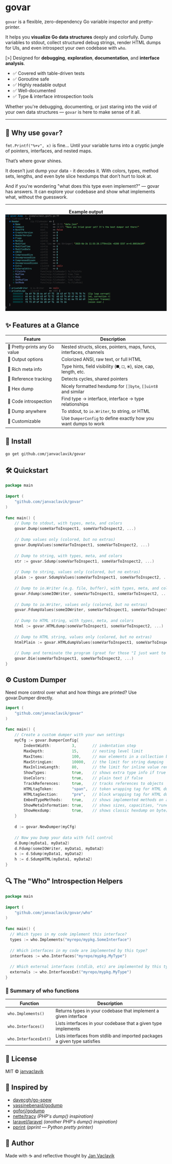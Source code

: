 # govar

`govar` is a flexible, zero-dependency Go variable inspector and pretty-printer.

It helps you **visualize Go data structures** deeply and colorfully. Dump variables to stdout, collect structured debug strings, render HTML dumps for UIs, and even introspect your own codebase with `who`.

[>] Designed for **debugging**, **exploration**, **documentation**, and **interface analysis**.

- ✅ Covered with table-driven tests
- ✅ Goroutine safe
- ✅ Highly readable output
- ✅ Well-documented
- ✅ Type & interface introspection tools

Whether you're debugging, documenting, or just staring into the void of your own data structures — `govar` is here to make sense of it all.

---

## 🤔 Why use `govar`?

`fmt.Printf("%+v", x)` is fine...
Until your variable turns into a cryptic jungle of pointers, interfaces, and nested maps.

That’s where govar shines.

It doesn’t just dump your data - it decodes it. With colors, types, method sets, lengths, and even byte slice hexdumps that don’t hurt to look at.

And if you're wondering "what does this type even implement?" — govar has answers. It can explore your codebase and show what implements what, without the guesswork.

---

<p align="center">
<strong>Example output</strong><br>
  <img src="./assets/demo_struct.png">
</p>

## ✨ Features at a Glance

| Feature | Description |
|--------|-------------|
| 🎨 Pretty‑prints any Go value | Nested structs, slices, pointers, maps, funcs, interfaces, channels |
| 🌈 Output options | Colorized ANSI, raw text, or full HTML |
| 🔎 Rich meta info | Type hints, field visibility (`⯀`, `🞏`, `⦿`), size, cap, length, etc. |
| 🔁 Reference tracking | Detects cycles, shared pointers |
| 🧾 Hex dump | Nicely formatted hexdump for `[]byte`, `[]uint8` and similar |
| 🧠 Code introspection | Find type → interface, interface → type relationships |
| 💾 Dump anywhere | To stdout, to `io.Writer`, to string, or HTML |
| 🧰 Customizable | Use `DumperConfig` to define exactly how you want dumps to work |

## 🚀 Install

```bash
go get github.com/janvaclavik/govar
```

## 🛠 Quickstart

```go
package main

import (
	"github.com/janvaclavik/govar"
)

func main() {
	// Dump to stdout, with types, meta, and colors
	govar.Dump(someVarToInspect1, someVarToInspect2, ...)

	// Dump values only (colored, but no extras)
	govar.DumpValues(someVarToInspect1, someVarToInspect2, ...)

	// Dump to string, with types, meta, and colors
	str := govar.Sdump(someVarToInspect1, someVarToInspect2, ...)

	// Dump to string, values only (colored, but no extras)
	plain := govar.SdumpValues(someVarToInspect1, someVarToInspect2, ...)

	// Dump to io.Writer (e.g. file, buffer), with types, meta, and colors
	govar.Fdump(someIOWriter, someVarToInspect1, someVarToInspect2, ...)

	// Dump to io.Writer, values only (colored, but no extras)
	govar.FdumpValues(someIOWriter, someVarToInspect1, someVarToInspect2, ...)

	// Dump to HTML string, with types, meta, and colors
	html := govar.HTMLdump(someVarToInspect1, someVarToInspect2, ...)

	// Dump to HTML string, values only (colored, but no extras)
	htmlPlain := govar.HTMLdumpValues(someVarToInspect1, someVarToInspect2, ...)

	// Dump and terminate the program (great for those "I just want to see it and bail" moments)
	govar.Die(someVarToInspect1, someVarToInspect2, ...)
}
```

## ⚙️ Custom Dumper
Need more control over what and how things are printed? Use govar.Dumper directly.
```go
import (
	"github.com/janvaclavik/govar"
)

func main() {
	// Create a custom dumper with your own settings
	myCfg := govar.DumperConfig{
		IndentWidth:         3,       // indentation step
		MaxDepth:            15,      // nesting level limit
		MaxItems:            100,     // max elements in a collection before trunc
		MaxStringLen:        10000,   // the limit for string dumping
		MaxInlineLength:     80,      // the limit for inline value rendering
		ShowTypes:           true,    // shows extra type info if true
		UseColors:           true,    // plain text if false
		TrackReferences:     true,    // tracks references to objects
		HTMLtagToken:        "span",  // token wrapping tag for HTML dumps
		HTMLtagSection:      "pre",   // block wrapping tag for HTML dumps
		EmbedTypeMethods:    true,    // shows implemented methods on any type
		ShowMetaInformation: true,    // shows sizes, capacities, "rune length", etc
		ShowHexdump:         true,    // shows classic hexdump on byte[] or uint8[]
	}

	d := govar.NewDumper(myCfg)

	// Now you Dump your data with full control
	d.Dump(myData1, myData2)
	d.Fdump(someIOWriter, myData1, myData2)
	s := d.Sdump(myData1, myData2)
	h := d.SdumpHTML(myData1, myData2)
}
```

## 🔍 The "Who" Introspection Helpers

```go
package main

import (
	"github.com/janvaclavik/govar/who"
)

func main() {
  // Which types in my code implement this interface?
  types := who.Implements("myrepo/mypkg.SomeInterface")

  // Which interfaces in my code are implemented by this type?
  interfaces := who.Interfaces("myrepo/mypkg.MyType")

  // Which external interfaces (stdlib, etc) are implemented by this type?
  externals := who.InterfacesExt("myrepo/mypkg.MyType")
}
```

### 🧭 Summary of who functions
| Function              | Description                                                               |
| --------------------- | ------------------------------------------------------------------------- |
| `who.Implements()`    | Returns types in your codebase that implement a given interface           |
| `who.Interfaces()`    | Lists interfaces in your codebase that a given type implements            |
| `who.InterfacesExt()` | Lists interfaces from stdlib and imported packages a given type satisfies |


## 🧩 License

MIT © [janvaclavik](https://github.com/janvaclavik)

## 🙏 Inspired by
- [davecgh/go-spew](https://github.com/davecgh/go-spew)
- [yassinebenaid/godump](https://github.com/yassinebenaid/godump)
- [goforj/godump](https://github.com/goforj/godump)
- [nette/tracy](https://github.com/nette/tracy) *(PHP's dump() inspiration)*
- [laravel/laravel](https://github.com/laravel/laravel) *(another PHP's dump() inspiration)*
- [pprint](https://docs.python.org/3/library/pprint.html) *(pprint — Python pretty printer)*

## 📇 Author

Made with ☕️ and reflective thought by [Jan Vaclavik](https://github.com/janvaclavik)

